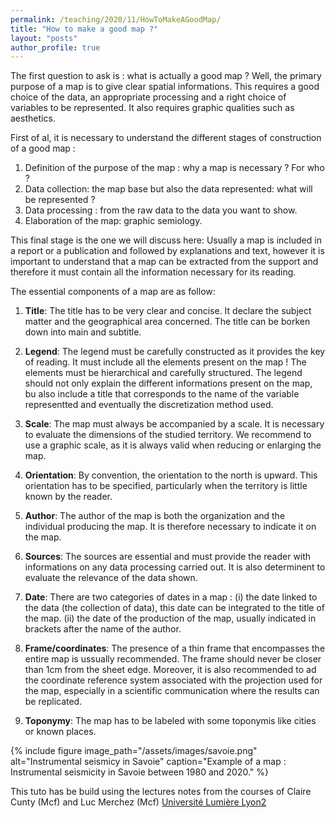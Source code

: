 ```yaml
---
permalink: /teaching/2020/11/HowToMakeAGoodMap/
title: "How to make a good map ?"
layout: "posts"
author_profile: true
---
```

The first question to ask is : what is actually a good map ? Well, the primary purpose of a map is to give clear spatial informations. This requires a good choice of the data, an appropriate processing and a right choice of variables to be represented. It also requires graphic qualities such as aesthetics. 

First of al, it is necessary to understand the different stages of construction of a good map : 

1. Definition of the purpose of the map : why a map is necessary ? For who ?
2. Data collection: the map base but also the data represented: what will be represented ?
3. Data processing : from the raw data to the data you want to show. 
4. Elaboration of the map: graphic semiology. 

This final stage is the one we will discuss here:
Usually a map is included in a report or a publication and followed by explanations and text, however it is important to understand that a map can be extracted from the support and therefore it must contain all the information necessary for its reading. 

The essential components of a map are as follow: 

1. **Title**: The title has to be very clear and concise. It declare the subject matter and the geographical area concerned. 
The title can be borken down into main and subtitle. 

2. **Legend**: The legend must be carefully constructed as it provides the key of reading. It must include all the elements present on the map ! The elements must be hierarchical and carefully structured. The legend should not only explain the different informations present on the map, bu also include a title that corresponds to the name of the variable representted and eventually the discretization method used. 

3. **Scale**: The map must always be accompanied by a scale. It is necessary to evaluate the dimensions of the studied territory. We recommend to use a graphic scale, as it is always valid when reducing or enlarging the map. 

4. **Orientation**: By convention, the orientation to the north is upward. This orientation has to be specified, particularly when the territory is little known by the reader. 

5. **Author**: The author of the map is both the organization and the individual producing the map. It is therefore necessary to indicate it on the map. 

6. **Sources**: The sources are essential and must provide the reader with informations on any data processing carried out. It is also determinent to evaluate the relevance of the data shown. 

7. **Date**: There are two categories of dates in a map : (i) the date linked to the data (the collection of data), this date can be integrated to the title of the map. (ii) the date of the production of the map, usually indicated in brackets after the name of the author. 

8. **Frame/coordinates**: The presence of a thin frame that encompasses the entire map is ussually recommended. The frame should never be closer than 1cm from the sheet edge. Moreover, it is also recommended to ad the coordinate reference system associated with the projection used for the map, especially in a scientific communication where the results can be replicated. 

9. **Toponymy**: The map has to be labeled with some toponymis like cities or known places. 

{% include figure image_path="/assets/images/savoie.png" alt="Instrumental seismicy in Savoie" caption="Example of a map : Instrumental seismicity in Savoie between 1980 and 2020." %}

This tuto has be build using the lectures notes from the courses of Claire Cunty (Mcf) and Luc Merchez (Mcf) [Université Lumière Lyon2](https://www.univ-lyon2.fr/)
